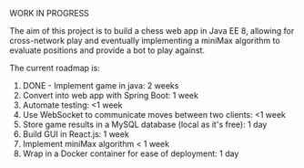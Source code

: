 WORK IN PROGRESS

The aim of this project is to build a chess web app in Java EE 8, allowing for cross-network play and eventually implementing a miniMax algorithm to evaluate positions and provide a bot to play against.

The current roadmap is:

1) DONE - Implement game in java: 2 weeks
2) Convert into web app with Spring Boot: 1 week
3) Automate testing: <1 week
4) Use WebSocket to communicate moves between two clients: <1 week
5) Store game results in a MySQL database (local as it's free): 1 day
6) Build GUI in React.js: 1 week
7) Implement miniMax algorithm < 1 week
8) Wrap in a Docker container for ease of deployment: 1 day